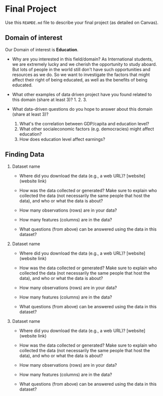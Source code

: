 # Final Project
Use this `REAMDE.md` file to describe your final project (as detailed on Canvas).

## Domain of interest
Our Domain of interest is **Education**. 

- Why are you interested in this field/domain?
As International students, we are extremely lucky and we cherish the opportunity to study aboard. But lots of people in the world still don't have such opportunities and resources as we do. So we want to investigate the factors that might affect their right of being educated, as well as the benefits of being educated.

- What other examples of data driven project have you found related to this domain (share at least 3)?
  1. 
  2. 
  3. 
- What data-driven questions do you hope to answer about this domain (share at least 3)?
  1. What's the correlation between GDP/capita and education level?
  2. What other socialeconomic factors (e.g. democracies) might affect education?
  3. How does education level affect earnings?

## Finding Data
1. Dataset name
    - Where did you download the data (e.g., a web URL)?
    [website](website link)
    - How was the data collected or generated? Make sure to explain who collected the data (not necessarily the same people that host the data), and who or what the data is about?
    
    - How many observations (rows) are in your data?
    
    - How many features (columns) are in the data?
    
    - What questions (from above) can be answered using the data in this dataset?
    
2. Dataset name
    - Where did you download the data (e.g., a web URL)?
    [website](website link)
    - How was the data collected or generated? Make sure to explain who collected the data (not necessarily the same people that host the data), and who or what the data is about?
    
    - How many observations (rows) are in your data?
    
    - How many features (columns) are in the data?
    
    - What questions (from above) can be answered using the data in this dataset?
    
3. Dataset name
    - Where did you download the data (e.g., a web URL)?
    [website](website link)
    - How was the data collected or generated? Make sure to explain who collected the data (not necessarily the same people that host the data), and who or what the data is about?
    
    - How many observations (rows) are in your data?
    
    - How many features (columns) are in the data?
    
    - What questions (from above) can be answered using the data in this dataset?
    
